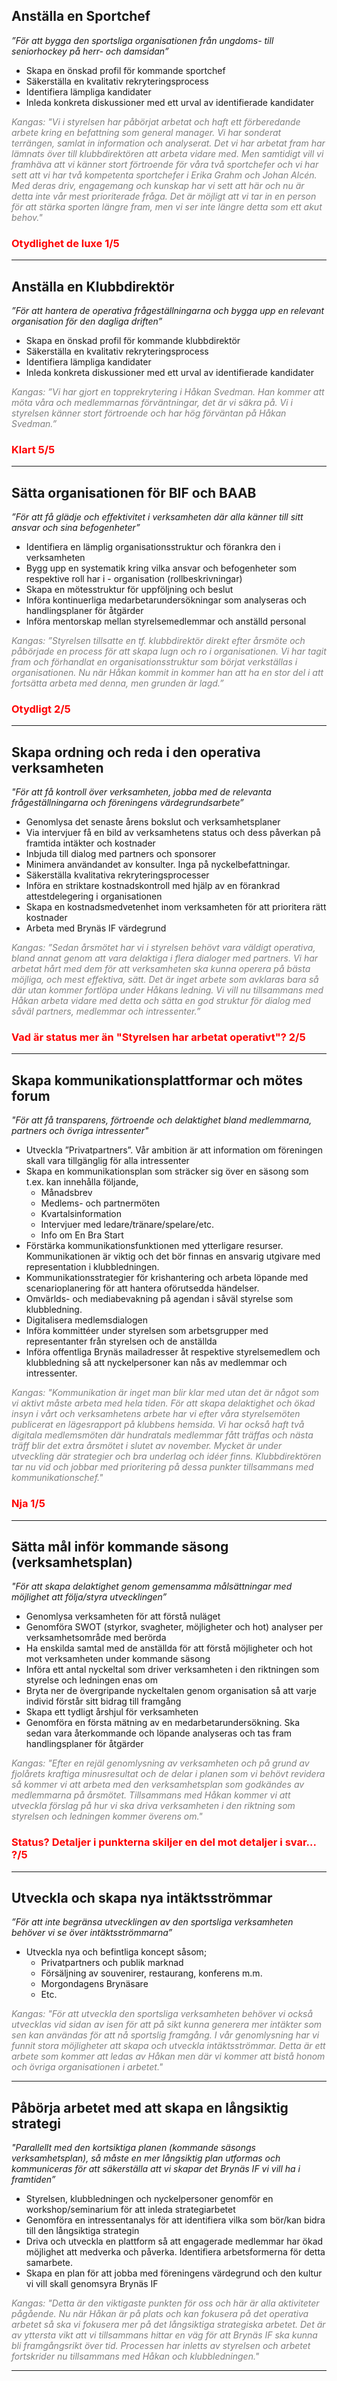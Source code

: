 ## Anställa en Sportchef

_”För att bygga den sportsliga organisationen från ungdoms- till seniorhockey på herr- och damsidan”​_

- Skapa en önskad profil för kommande sportchef
- Säkerställa en kvalitativ rekryteringsprocess​
- Identifiera lämpliga kandidater​
- Inleda konkreta diskussioner med ett urval av identifierade kandidater​

<span style="color: gray">_Kangas: "Vi i styrelsen har påbörjat arbetat och haft ett förberedande arbete kring en befattning som general manager. Vi har sonderat terrängen, samlat in information och analyserat. Det vi har arbetat fram har lämnats över till klubbdirektören att arbeta vidare med. Men samtidigt vill vi framhäva att vi känner stort förtroende för våra två sportchefer och vi har sett att vi har två kompetenta sportchefer i Erika Grahm och Johan Alcén. Med deras driv, engagemang och kunskap har vi sett att här och nu är detta inte vår mest prioriterade fråga. Det är möjligt att vi tar in en person för att stärka sporten längre fram, men vi ser inte längre detta som ett akut behov."_</span>

### <span style="color: red">**Otydlighet de luxe 1/5**</span>

---

## Anställa en Klubbdirektör​

_”För att hantera de operativa frågeställningarna och bygga upp en relevant organisation för den dagliga driften”​_

- Skapa en önskad profil för kommande klubbdirektör​
- Säkerställa en kvalitativ rekryteringsprocess
- Identifiera lämpliga kandidater​
- Inleda konkreta diskussioner med ett urval av identifierade kandidater

<span style="color: gray">_Kangas: ”Vi har gjort en topprekrytering i Håkan Svedman. Han kommer att möta våra och medlemmarnas förväntningar, det är vi säkra på. Vi i styrelsen känner stort förtroende och har hög förväntan på Håkan Svedman.”_</span>

### <span style="color: red">**Klart 5/5**</span>

---

## Sätta organisationen för BIF och BAAB​

_”För att få glädje och effektivitet i verksamheten där alla känner till sitt ansvar och sina befogenheter”​_

- Identifiera en lämplig organisationsstruktur och förankra den i verksamheten​
- Bygg upp en systematik kring vilka ansvar och befogenheter som respektive roll har i - organisation (rollbeskrivningar)​
- Skapa en mötesstruktur för uppföljning och beslut​
- Införa kontinuerliga medarbetarundersökningar som analyseras och handlingsplaner för åtgärder​
- Införa mentorskap mellan styrelsemedlemmar och anställd personal​

<span style="color: gray">_Kangas: ”Styrelsen tillsatte en tf. klubbdirektör direkt efter årsmöte och påbörjade en process för att skapa lugn och ro i organisationen. Vi har tagit fram och förhandlat en organisationsstruktur som börjat verkställas i organisationen. Nu när Håkan kommit in kommer han att ha en stor del i att fortsätta arbeta med denna, men grunden är lagd.”_</span>

### <span style="color: red">**Otydligt 2/5**</span>

---

## Skapa ordning och reda i den operativa verksamheten​

_"För att få kontroll över verksamheten, jobba med de relevanta frågeställningarna och föreningens värdegrundsarbete”​_

- Genomlysa det senaste årens bokslut och verksamhetsplaner
- Via intervjuer få en bild av verksamhetens status och dess påverkan på framtida intäkter och kostnader​
- Inbjuda till dialog med partners och sponsorer​
- Minimera användandet av konsulter. Inga på nyckelbefattningar.​
- Säkerställa kvalitativa rekryteringsprocesser​
- Införa en striktare kostnadskontroll med hjälp av en förankrad attestdelegering i organisationen​
- Skapa en kostnadsmedvetenhet inom verksamheten för att prioritera rätt kostnader​
- Arbeta med Brynäs IF värdegrund

<span style="color: gray">_Kangas: ”Sedan årsmötet har vi i styrelsen behövt vara väldigt operativa, bland annat genom att vara delaktiga i flera dialoger med partners. Vi har arbetat hårt med dem för att verksamheten ska kunna operera på bästa möjliga, och mest effektiva, sätt. Det är inget arbete som avklaras bara så där utan kommer fortlöpa under Håkans ledning. Vi vill nu tillsammans med Håkan arbeta vidare med detta och sätta en god struktur för dialog med såväl partners, medlemmar och intressenter.”_</span>

### <span style="color: red">**Vad är status mer än "Styrelsen har arbetat operativt"? 2/5**</span>

---

## Skapa kommunikationsplattformar och mötes forum​

_"För att få transparens, förtroende och delaktighet bland medlemmarna, partners och övriga intressenter"​_

- Utveckla ”Privatpartners”. Vår ambition är att information om föreningen skall vara tillgänglig för alla intressenter​
- Skapa en kommunikationsplan som sträcker sig över en säsong som t.ex. kan innehålla följande,​
  - Månadsbrev
  - Medlems- och partnermöten​
  - Kvartalsinformation
  - Intervjuer med ledare/tränare/spelare/etc.​
  - Info om En Bra Start
- Förstärka kommunikationsfunktionen med ytterligare resurser. Kommunikationen är viktig och det bör finnas en ansvarig utgivare med representation i klubbledningen.
- Kommunikationsstrategier för krishantering och arbeta löpande med scenarioplanering för att hantera oförutsedda händelser.
- Omvärlds- och mediabevakning på agendan i såväl styrelse som klubbledning.​
- Digitalisera medlemsdialogen
- Införa kommittéer under styrelsen som arbetsgrupper med representanter från styrelsen och de anställda​
- Införa offentliga Brynäs mailadresser åt respektive styrelsemedlem och klubbledning så att nyckelpersoner kan nås av medlemmar och intressenter.​

<span style="color:gray">_Kangas: "Kommunikation är inget man blir klar med utan det är något som vi aktivt måste arbeta med hela tiden. För att skapa delaktighet och ökad insyn i vårt och verksamhetens arbete har vi efter våra styrelsemöten publicerat en lägesrapport på klubbens hemsida. Vi har också haft två digitala medlemsmöten där hundratals medlemmar fått träffas och nästa träff blir det extra årsmötet i slutet av november. Mycket är under utveckling där strategier och bra underlag och idéer finns. Klubbdirektören tar nu vid och jobbar med prioritering på dessa punkter tillsammans med kommunikationschef."_</span>

### <span style="color:red">**Nja 1/5**</span>

---

## Sätta mål inför kommande säsong (verksamhetsplan)​

_"För att skapa delaktighet genom gemensamma målsättningar med möjlighet att följa/styra utvecklingen”​_

- Genomlysa verksamheten för att förstå nuläget
- Genomföra SWOT (styrkor, svagheter, möjligheter och hot) analyser per verksamhetsområde med berörda​
- Ha enskilda samtal med de anställda för att förstå möjligheter och hot mot verksamheten under kommande säsong​
- Införa ett antal nyckeltal som driver verksamheten i den riktningen som styrelse och ledningen enas om
- Bryta ner de övergripande nyckeltalen genom organisation så att varje individ förstår sitt bidrag till framgång
- Skapa ett tydligt årshjul för verksamheten
- Genomföra en första mätning av en medarbetarundersökning. Ska sedan vara återkommande och löpande analyseras och tas fram handlingsplaner för åtgärder​

<span style="color:gray">_Kangas: "Efter en rejäl genomlysning av verksamheten och på grund av fjolårets kraftiga minusresultat och de delar i planen som vi behövt revidera så kommer vi att arbeta med den verksamhetsplan som godkändes av medlemmarna på årsmötet. Tillsammans med Håkan kommer vi att utveckla förslag på hur vi ska driva verksamheten i den riktning som styrelsen och ledningen kommer överens om."_</span>

### <span style="color:red">**Status? Detaljer i punkterna skiljer en del mot detaljer i svar... ?/5**</span>

---

## Utveckla och skapa nya intäktsströmmar​

_”För att inte begränsa utvecklingen av den sportsliga verksamheten behöver vi se över intäktsströmmarna”​_

- Utveckla nya och befintliga koncept såsom;
  - Privatpartners och publik marknad
  - Försäljning av souvenirer, restaurang, konferens m.m.​
  - Morgondagens Brynäsare​
  - Etc.

<span style="color:gray">_Kangas: "För att utveckla den sportsliga verksamheten behöver vi också utvecklas vid sidan av isen för att på sikt kunna generera mer intäkter som sen kan användas för att nå sportslig framgång. I vår genomlysning har vi funnit stora möjligheter att skapa och utveckla intäktsströmmar. Detta är ett arbete som kommer att ledas av Håkan men där vi kommer att bistå honom och övriga organisationen i arbetet."_</span>

---

## Påbörja arbetet med att skapa en långsiktig strategi​

_"Parallellt med den kortsiktiga planen (kommande säsongs verksamhetsplan), så måste en mer långsiktig plan utformas och kommuniceras för att säkerställa att vi skapar det Brynäs IF vi vill ha i framtiden”​_

- Styrelsen, klubbledningen och nyckelpersoner genomför en workshop/seminarium för att inleda strategiarbetet​
- Genomföra en intressentanalys för att identifiera vilka som bör/kan bidra till den långsiktiga strategin​
- Driva och utveckla en plattform så att engagerade medlemmar har ökad möjlighet att medverka och påverka. Identifiera arbetsformerna för detta samarbete.​
- Skapa en plan för att jobba med föreningens värdegrund och den kultur vi vill skall genomsyra Brynäs IF​

<span style="color:gray">_Kangas: "Detta är den viktigaste punkten för oss och här är alla aktiviteter pågående. Nu när Håkan är på plats och kan fokusera på det operativa arbetet så ska vi fokusera mer på det långsiktiga strategiska arbetet. Det är av yttersta vikt att vi tillsammans hittar en väg för att Brynäs IF ska kunna bli framgångsrikt över tid. Processen har inletts av styrelsen och arbetet fortskrider nu tillsammans med Håkan och klubbledningen."_</span>

---
